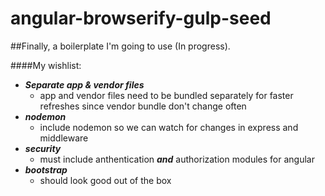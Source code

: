 angular-browserify-gulp-seed
============================

##Finally, a boilerplate I'm going to use (In progress).

####My wishlist:
  + **_Separate app & vendor files_** 
    + app and vendor files need to be bundled separately for faster refreshes since vendor bundle don't change often
  + **_nodemon_** 
    + include nodemon so we can watch for changes in express and middleware
  + **_security_**
    + must include anthentication **_and_** authorization modules for angular
  + **_bootstrap_**
    + should look good out of the box
